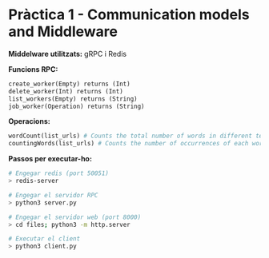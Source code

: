 # Pràctica 1 - Communication models and Middleware

**Middelware utilitzats:** gRPC i Redis

**Funcions RPC:**
```python
create_worker(Empty) returns (Int)
delete_worker(Int) returns (Int)
list_workers(Empty) returns (String)
job_worker(Operation) returns (String)
```

**Operacions:**
```python
wordCount(list_urls) # Counts the total number of words in different text files or text entries.
countingWords(list_urls) # Counts the number of occurrences of each word in a text file.
```

**Passos per executar-ho:**
```bash
# Engegar redis (port 50051)
> redis-server

# Engegar el servidor RPC
> python3 server.py

# Engegar el servidor web (port 8000)
> cd files; python3 -m http.server

# Executar el client
> python3 client.py
```
